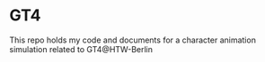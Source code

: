GT4
===

This repo holds my code and documents for a character animation simulation related to GT4@HTW-Berlin
